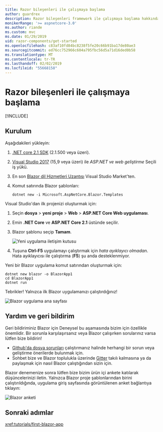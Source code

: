 ```yaml
---
title: Razor bileşenleri ile çalışmaya başlama
author: guardrex
description: Razor bileşenleri framework ile çalışmaya başlama hakkında bilgi edinin.
monikerRange: '>= aspnetcore-3.0'
ms.author: riande
ms.custom: mvc
ms.date: 01/29/2019
uid: razor-components/get-started
ms.openlocfilehash: c83af10fd84bc8238f5fe20c66b91ba17de80ae3
ms.sourcegitcommit: ed76cc752966c604a795fbc56d5a71d16ded0b58
ms.translationtype: MT
ms.contentlocale: tr-TR
ms.lasthandoff: 02/02/2019
ms.locfileid: "55668158"
---
```

# <a name="get-started-with-razor-components"></a>Razor bileşenleri ile çalışmaya başlama

[!INCLUDE[](~/includes/razor-components-preview-notice.md)]

## <a name="setup"></a>Kurulum

Aşağıdakileri yükleyin:

1. [.NET core 2.1 SDK](https://go.microsoft.com/fwlink/?linkid=873092) (2.1.500 veya üzeri).
1. [Visual Studio 2017](https://go.microsoft.com/fwlink/?linkid=873093) (15,9 veya üzeri) ile *ASP.NET ve web geliştirme* Seçili iş yükü.
1. En son [Blazor dil Hizmetleri Uzantısı](https://go.microsoft.com/fwlink/?linkid=870389) Visual Studio Market'ten.
1. Komut satırında Blazor şablonları:

   ```console
   dotnet new -i Microsoft.AspNetCore.Blazor.Templates
   ```

Visual Studio'dan ilk projenizi oluşturmak için:

1. Seçin **dosya** > **yeni proje** > **Web** > **ASP.NET Core Web uygulaması**.
1. Emin **.NET Core** ve **ASP.NET Core 2.1** üstünde seçilir.
1. Blazor şablonu seçip **Tamam**.

   ![Yeni uygulama iletişim kutusu](https://msdnshared.blob.core.windows.net/media/2018/07/new-blazor-app-dialog-0.5.0.png)

1. Tuşuna **Ctrl-F5** uygulamayı çalıştırmak için *hata ayıklayıcı olmadan*. Hata ayıklayıcısı ile çalıştırma (**F5**) şu anda desteklenmiyor.

Yeni bir Blazor uygulama komut satırından oluşturmak için:

```console
dotnet new blazor -o BlazorApp1
cd BlazorApp1
dotnet run
```

Tebrikler! Yalnızca ilk Blazor uygulamanızı çalıştırdığınız!

![Blazor uygulama ana sayfası](https://msdnshared.blob.core.windows.net/media/2018/04/blazor-bootstrap-4.png)

## <a name="help--feedback"></a>Yardım ve geri bildirim

Geri bildiriminiz Blazor için Deneysel bu aşamasında bizim için özellikle önemlidir. Bir sorunla karşılaşırsanız veya Blazor çalışırken sorularınız varsa lütfen bize bildirin!

* [Github'da dosya sorunları](https://github.com/aspnet/AspNetCore/issues) çalıştırmanız halinde herhangi bir sorun veya geliştirme önerilerde bulunmak için.
* Sohbet bize ve Blazor toplulukla üzerinde [Gitter](https://gitter.im/aspnet/blazor) takılı kalmasına ya da paylaşmak için nasıl Blazor çalıştığından sizin için.

Blazor denemenize sonra lütfen bize bizim ürün içi ankete katılarak düşüncelerinizi iletin. Yalnızca Blazor proje şablonlarından birini çalıştırıldığında, uygulama giriş sayfasında görüntülenen anket bağlantıya tıklayın:

![Blazor anketi](https://msdnshared.blob.core.windows.net/media/2018/05/blazor-survey-new.png)

## <a name="next-steps"></a>Sonraki adımlar

<xref:tutorials/first-blazor-app>
